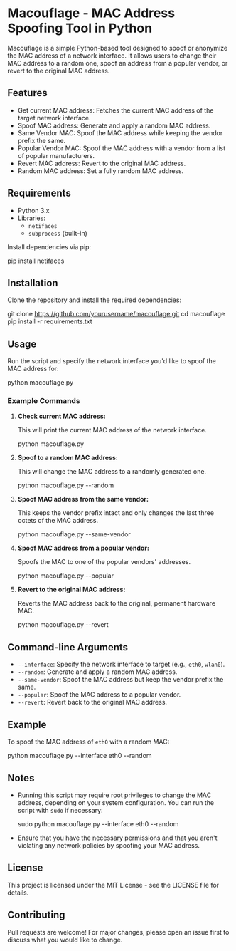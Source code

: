 # Macouflage - MAC Address Spoofing Tool in Python

Macouflage is a simple Python-based tool designed to spoof or anonymize the MAC address of a network interface. It allows users to change their MAC address to a random one, spoof an address from a popular vendor, or revert to the original MAC address.

## Features
- Get current MAC address: Fetches the current MAC address of the target network interface.
- Spoof MAC address: Generate and apply a random MAC address.
- Same Vendor MAC: Spoof the MAC address while keeping the vendor prefix the same.
- Popular Vendor MAC: Spoof the MAC address with a vendor from a list of popular manufacturers.
- Revert MAC address: Revert to the original MAC address.
- Random MAC address: Set a fully random MAC address.

## Requirements
- Python 3.x
- Libraries:
  - `netifaces`
  - `subprocess` (built-in)

Install dependencies via pip:

pip install netifaces

## Installation

Clone the repository and install the required dependencies:

git clone https://github.com/yourusername/macouflage.git
cd macouflage
pip install -r requirements.txt

## Usage

Run the script and specify the network interface you'd like to spoof the MAC address for:

python macouflage.py

### Example Commands

1. **Check current MAC address:**

   This will print the current MAC address of the network interface.

   python macouflage.py

2. **Spoof to a random MAC address:**

   This will change the MAC address to a randomly generated one.

   python macouflage.py --random

3. **Spoof MAC address from the same vendor:**

   This keeps the vendor prefix intact and only changes the last three octets of the MAC address.

   python macouflage.py --same-vendor

4. **Spoof MAC address from a popular vendor:**

   Spoofs the MAC to one of the popular vendors' addresses.

   python macouflage.py --popular

5. **Revert to the original MAC address:**

   Reverts the MAC address back to the original, permanent hardware MAC.

   python macouflage.py --revert

## Command-line Arguments

- `--interface`: Specify the network interface to target (e.g., `eth0`, `wlan0`).
- `--random`: Generate and apply a random MAC address.
- `--same-vendor`: Spoof the MAC address but keep the vendor prefix the same.
- `--popular`: Spoof the MAC address to a popular vendor.
- `--revert`: Revert back to the original MAC address.

## Example

To spoof the MAC address of `eth0` with a random MAC:

python macouflage.py --interface eth0 --random

## Notes

- Running this script may require root privileges to change the MAC address, depending on your system configuration. You can run the script with `sudo` if necessary:

  sudo python macouflage.py --interface eth0 --random

- Ensure that you have the necessary permissions and that you aren't violating any network policies by spoofing your MAC address.

## License

This project is licensed under the MIT License - see the LICENSE file for details.

## Contributing

Pull requests are welcome! For major changes, please open an issue first to discuss what you would like to change.
